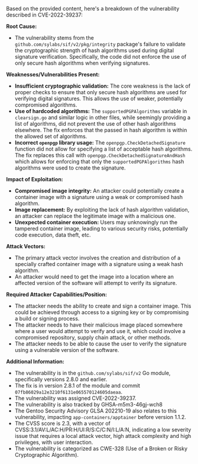 Based on the provided content, here's a breakdown of the vulnerability described in CVE-2022-39237:

**Root Cause:**
- The vulnerability stems from the `github.com/sylabs/sif/v2/pkg/integrity` package's failure to validate the cryptographic strength of hash algorithms used during digital signature verification. Specifically, the code did not enforce the use of only secure hash algorithms when verifying signatures.

**Weaknesses/Vulnerabilities Present:**
- **Insufficient cryptographic validation:** The core weakness is the lack of proper checks to ensure that only secure hash algorithms are used for verifying digital signatures. This allows the use of weaker, potentially compromised algorithms.
- **Use of hardcoded algorithms:** The `supportedPGPAlgorithms` variable in `clearsign.go` and similar logic in other files, while seemingly providing a list of algorithms, did not prevent the use of other hash algorithms elsewhere. The fix enforces that the passed in hash algorithm is within the allowed set of algorithms.
- **Incorrect `openpgp` library usage:** The `openpgp.CheckDetachedSignature` function did not allow for specifying a list of acceptable hash algorithms. The fix replaces this call with `openpgp.CheckDetachedSignatureAndHash` which allows for enforcing that only the `supportedPGPAlgorithms` hash algorithms were used to create the signature.

**Impact of Exploitation:**
- **Compromised image integrity:** An attacker could potentially create a container image with a signature using a weak or compromised hash algorithm.
- **Image replacement:** By exploiting the lack of hash algorithm validation, an attacker can replace the legitimate image with a malicious one.
- **Unexpected container execution:** Users may unknowingly run the tampered container image, leading to various security risks, potentially code execution, data theft, etc.

**Attack Vectors:**
- The primary attack vector involves the creation and distribution of a specially crafted container image with a signature using a weak hash algorithm.
- An attacker would need to get the image into a location where an affected version of the software will attempt to verify its signature.

**Required Attacker Capabilities/Position:**
- The attacker needs the ability to create and sign a container image. This could be achieved through access to a signing key or by compromising a build or signing process.
- The attacker needs to have their malicious image placed somewhere where a user would attempt to verify and use it, which could involve a compromised repository, supply chain attack, or other methods.
- The attacker needs to be able to cause the user to verify the signature using a vulnerable version of the software.

**Additional Information:**
- The vulnerability is in the `github.com/sylabs/sif/v2` Go module, specifically versions 2.8.0 and earlier.
- The fix is in version 2.8.1 of the module and commit `07fb86029a12e3210f6131e065570124605daeaa`.
- The vulnerability was assigned CVE-2022-39237.
- The vulnerability is also tracked by GHSA-m5m3-46gj-wch8
- The Gentoo Security Advisory GLSA 202210-19 also relates to this vulnerability, impacting `app-containers/apptainer` before version 1.1.2.
- The CVSS score is 2.3, with a vector of CVSS:3.1/AV:L/AC:H/PR:H/UI:R/S:C/C:N/I:L/A:N, indicating a low severity issue that requires a local attack vector, high attack complexity and high privileges, with user interaction.
- The vulnerability is categorized as CWE-328 (Use of a Broken or Risky Cryptographic Algorithm).